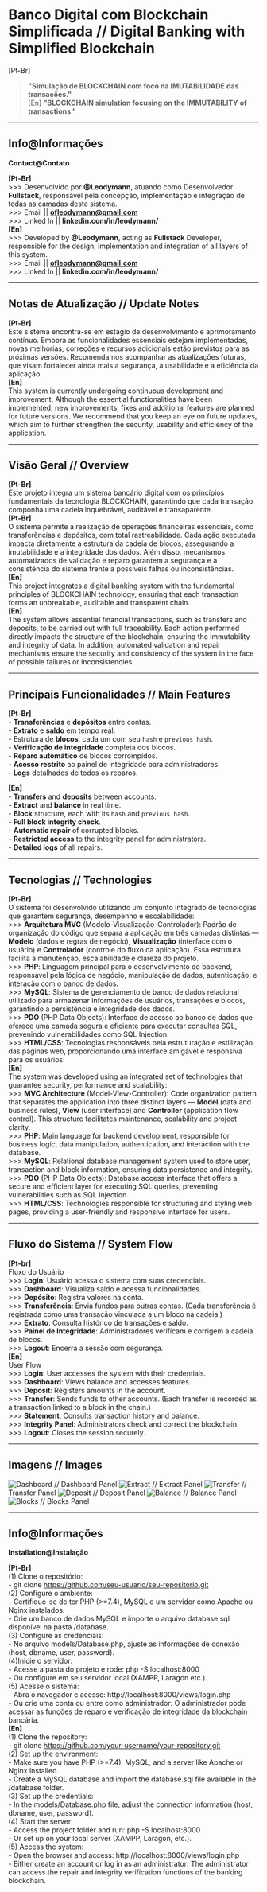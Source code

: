# Banco Digital com Blockchain Simplificada // Digital Banking with Simplified Blockchain

[Pt-Br]
> **"Simulação de BLOCKCHAIN com foco na IMUTABILIDADE das transações."**<br>
[En]
> **"BLOCKCHAIN ​​simulation focusing on the IMMUTABILITY of transactions."**<br>
---

## Info@Informações<br>

**Contact@Contato**<br>

**[Pt-Br]**<br>
    >>> Desenvolvido por **@Leodymann**, atuando como Desenvolvedor **Fullstack**, responsável pela concepção, implementação e integração de todas as camadas deste sistema.<br>
    >>> Email || **ofleodymann@gmail.com**<br>
    >>> Linked In || **linkedin.com/in/leodymann/**<br>
**[En]**<br>
    >>> Developed by **@Leodymann**, acting as **Fullstack** Developer, responsible for the design, implementation and integration of all layers of this system.<br>
    >>> Email || **ofleodymann@gmail.com**<br>
    >>> Linked In || **linkedin.com/in/leodymann/**<br>

---

## Notas de Atualização // Update Notes<br>

**[Pt-Br]**<br>
    Este sistema encontra-se em estágio de desenvolvimento e aprimoramento contínuo. Embora as funcionalidades essenciais estejam implementadas, novas melhorias, correções e recursos adicionais estão previstos para as próximas versões. Recomendamos acompanhar as atualizações futuras, que visam fortalecer ainda mais a segurança, a usabilidade e a eficiência da aplicação.<br>
**[En]**<br>
    This system is currently undergoing continuous development and improvement. Although the essential functionalities have been implemented, new improvements, fixes and additional features are planned for future versions. We recommend that you keep an eye on future updates, which aim to further strengthen the security, usability and efficiency of the application.<br>

---

## Visão Geral // Overview<br>

**[Pt-Br]**<br>
    Este projeto integra um sistema bancário digital com os princípios fundamentais da tecnologia BLOCKCHAIN, garantindo que
    cada transação componha uma cadeia inquebrável, auditável e transaparente.<br>
**[Pt-Br]**<br>
    O sistema permite a realização de operações financeiras essenciais, como transferências e depósitos, com total rastreabilidade. Cada ação executada impacta diretamente a estrutura da cadeia de blocos, assegurando a imutabilidade e a integridade dos dados. Além disso, mecanismos automatizados de validação e reparo garantem a segurança e a consistência do sistema frente a possíveis falhas ou inconsistências.<br>
**[En]**<br>
    This project integrates a digital banking system with the fundamental principles of BLOCKCHAIN ​​technology, ensuring that each transaction forms an unbreakable, auditable and transparent chain.<br>
**[En]**<br>
    The system allows essential financial transactions, such as transfers and deposits, to be carried out with full traceability. Each action performed directly impacts the structure of the blockchain, ensuring the immutability and integrity of data. In addition, automated validation and repair mechanisms ensure the security and consistency of the system in the face of possible failures or inconsistencies.<br>

---

## Principais Funcionalidades // Main Features<br>

**[Pt-Br]**<br>
    - **Transferências** e **depósitos** entre contas.<br>
    - **Extrato** e **saldo** em tempo real.<br>
    - Estrutura de **blocos**, cada um com seu `hash` e `previous hash`.<br>
    - **Verificação de integridade** completa dos blocos.<br>
    - **Reparo automático** de blocos corrompidos.<br>
    - **Acesso restrito** ao painel de integridade para administradores.<br>
    - **Logs** detalhados de todos os reparos.<br>

**[En]**<br>
    - **Transfers** and **deposits** between accounts.<br>
    - **Extract** and **balance** in real time.<br>
    - **Block** structure, each with its `hash` and `previous hash`.<br>
    - **Full block integrity check**.<br>
    - **Automatic repair** of corrupted blocks.<br>
    - **Restricted access** to the integrity panel for administrators.<br>
    - **Detailed logs** of all repairs.<br>

---

## Tecnologias // Technologies<br>

**[Pt-Br]**<br>
    O sistema foi desenvolvido utilizando um conjunto integrado de tecnologias que garantem segurança, desempenho e escalabilidade:<br>
        >>> **Arquitetura MVC** (Modelo-Visualização-Controlador): Padrão de organização do código que separa a aplicação em três camadas distintas — **Modelo** (dados e regras de negócio), **Visualização** (interface com o usuário) e **Controlador** (controle do fluxo da aplicação). Essa estrutura facilita a manutenção, escalabilidade e clareza do projeto.<br>
        >>> **PHP**: Linguagem principal para o desenvolvimento do backend, responsável pela lógica de negócio, manipulação de dados, autenticação, e interação com o banco de dados.<br>
        >>> **MySQL**: Sistema de gerenciamento de banco de dados relacional utilizado para armazenar informações de usuários, transações e blocos, garantindo a persistência e integridade dos dados.<br>
        >>> **PDO** (PHP Data Objects): Interface de acesso ao banco de dados que oferece uma camada segura e eficiente para executar consultas SQL, prevenindo vulnerabilidades como SQL Injection.<br>
        >>> **HTML/CSS**: Tecnologias responsáveis pela estruturação e estilização das páginas web, proporcionando uma interface amigável e responsiva para os usuários.<br>
**[En]**<br>
    The system was developed using an integrated set of technologies that guarantee security, performance and scalability:<br>
        >>> **MVC Architecture** (Model-View-Controller): Code organization pattern that separates the application into three distinct layers — **Model** (data and business rules), **View** (user interface) and **Controller** (application flow control). This structure facilitates maintenance, scalability and project clarity.<br>
        >>> **PHP**: Main language for backend development, responsible for business logic, data manipulation, authentication, and interaction with the database.<br>
        >>> **MySQL**: Relational database management system used to store user, transaction and block information, ensuring data persistence and integrity.<br>
        >>> **PDO** (PHP Data Objects): Database access interface that offers a secure and efficient layer for executing SQL queries, preventing vulnerabilities such as SQL Injection.<br>
        >>> **HTML/CSS**: Technologies responsible for structuring and styling web pages, providing a user-friendly and responsive interface for users.<br>
    
---

## Fluxo do Sistema // System Flow<br>

**[Pt-br]**<br>
    Fluxo do Usuário<br>
        >>> **Login**: Usuário acessa o sistema com suas credenciais.<br>
        >>> **Dashboard**: Visualiza saldo e acessa funcionalidades.<br>
        >>> **Depósito**: Registra valores na conta.<br>
        >>> **Transferência**: Envia fundos para outras contas. (Cada transferência é registrada como uma transação vinculada a um bloco na cadeia.)<br>
        >>> **Extrato**: Consulta histórico de transações e saldo.<br>
        >>> **Painel de Integridade**: Administradores verificam e corrigem a cadeia de blocos.<br>
        >>> **Logout**: Encerra a sessão com segurança.<br>
**[En]**<br>
    User Flow<br>
        >>> **Login**: User accesses the system with their credentials.<br>
        >>> **Dashboard**: Views balance and accesses features.<br>
        >>> **Deposit**: Registers amounts in the account.<br>
        >>> **Transfer**: Sends funds to other accounts. (Each transfer is recorded as a transaction linked to a block in the chain.)<br>
        >>> **Statement**: Consults transaction history and balance.<br>
        >>> **Integrity Panel**: Administrators check and correct the blockchain.<br>
        >>> **Logout**: Closes the session securely.<br>

---

## Imagens // Images<br>

![Dashboard](/bank_proj/images/dashboard.png) // Dashboard Panel
![Extract](/bank_proj/images/extract.png) // Extract Panel
![Transfer](/bank_proj/images/transfer.png) // Transfer Panel
![Deposit](/bank_proj/images/deposit.png) // Deposit Panel
![Balance](/bank_proj/images/balance.png) // Balance Panel
![Blocks](/bank_proj/images/blocks.png) // Blocks Panel

---

## Info@Informações<br>

**Installation@Instalação**<br>

**[Pt-Br]**<br>
    (1) Clone o repositório:<br>
        - git clone https://github.com/seu-usuario/seu-repositorio.git <br>
    (2) Configure o ambiente:<br>
        - Certifique-se de ter PHP (>=7.4), MySQL e um servidor como Apache ou Nginx instalados.<br>
        - Crie um banco de dados MySQL e importe o arquivo database.sql disponível na pasta /database.<br>
    (3) Configure as credenciais:<br>
        - No arquivo models/Database.php, ajuste as informações de conexão (host, dbname, user, password).<br>
    (4)Inicie o servidor:<br>
        - Acesse a pasta do projeto e rode: php -S localhost:8000<br>
        - Ou configure em seu servidor local (XAMPP, Laragon etc.).<br>
    (5) Acesse o sistema:<br>
        - Abra o navegador e acesse: http://localhost:8000/views/login.php <br>
        - Ou crie uma conta ou entre como administrador: O administrador pode acessar as funções de reparo e verificação de integridade da blockchain bancária.<br>
**[En]**<br>
    (1) Clone the repository:<br>
        - git clone https://github.com/your-username/your-repository.git <br>
    (2) Set up the environment: <br>
        - Make sure you have PHP (>=7.4), MySQL, and a server like Apache or Nginx installed.<br>
        - Create a MySQL database and import the database.sql file available in the /database folder.<br>
    (3) Set up the credentials:<br>
        - In the models/Database.php file, adjust the connection information (host, dbname, user, password).<br>
    (4) Start the server:<br>
        - Access the project folder and run: php -S localhost:8000<br>
        - Or set up on your local server (XAMPP, Laragon, etc.).<br>
    (5) Access the system:<br>
        - Open the browser and access: http://localhost:8000/views/login.php <br>
        - Either create an account or log in as an administrator: The administrator can access the repair and integrity verification functions of the banking blockchain.<br>